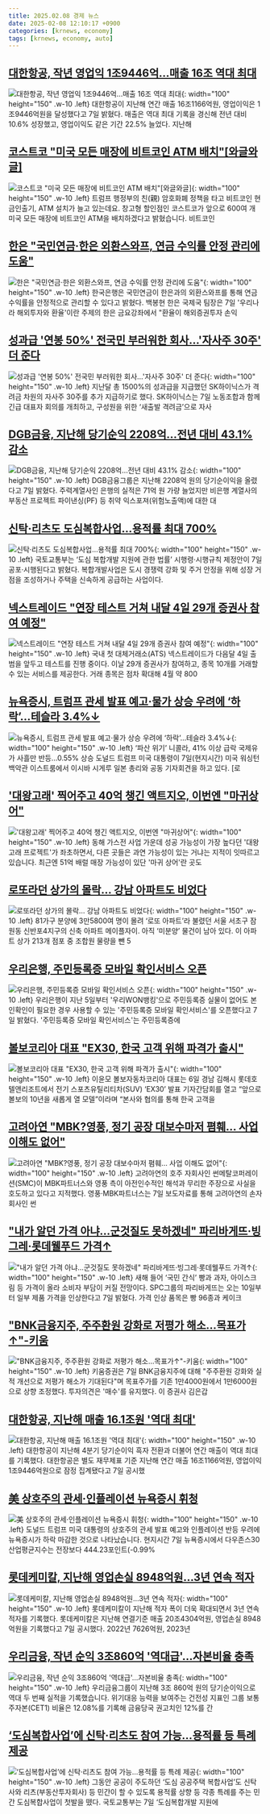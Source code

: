 ```yaml
---
title: 2025.02.08 경제 뉴스
date: 2025-02-08 12:10:17 +0900
categories: [krnews, economy]
tags: [krnews, economy, auto]
---
```

## [대한항공, 작년 영업익 1조9446억…매출 16조 역대 최대](https://n.news.naver.com/mnews/article/003/0013054060)

![대한항공, 작년 영업익 1조9446억…매출 16조 역대 최대](https://mimgnews.pstatic.net/image/origin/003/2025/02/07/13054060.jpg?type=nf220_150){: width="100" height="150" .w-10 .left}
대한항공이 지난해 연간 매출 16조1166억원, 영업이익은 1조9446억원을 달성했다고 7일 밝혔다. 매출은 역대 최대 기록을 경신해 전년 대비 10.6% 성장했고, 영업이익도 같은 기간 22.5% 늘었다. 지난해

## [코스트코 "미국 모든 매장에 비트코인 ATM 배치"[와글와글]](https://n.news.naver.com/mnews/article/214/0001404136)

![코스트코 "미국 모든 매장에 비트코인 ATM 배치"[와글와글]](https://mimgnews.pstatic.net/image/origin/214/2025/02/07/1404136.jpg?type=nf220_150){: width="100" height="150" .w-10 .left}
트럼프 행정부의 친(親) 암호화폐 정책을 타고 비트코인 현금인출기, ATM 설치가 늘고 있는데요. 창고형 할인점인 코스트코가 앞으로 600여 개 미국 모든 매장에 비트코인 ATM을 배치하겠다고 밝혔습니다. 비트코인

## [한은 "국민연금·한은 외환스와프, 연금 수익률 안정 관리에 도움"](https://n.news.naver.com/mnews/article/079/0003989495)

![한은 "국민연금·한은 외환스와프, 연금 수익률 안정 관리에 도움"](https://mimgnews.pstatic.net/image/origin/079/2025/02/07/3989495.jpg?type=nf220_150){: width="100" height="150" .w-10 .left}
한국은행은 국민연금이 한은과의 외환스와프를 통해 연금 수익률을 안정적으로 관리할 수 있다고 밝혔다. 백봉현 한은 국제국 팀장은 7일 '우리나라 해외투자와 환율'이란 주제의 한은 금요강좌에서 "환율이 해외증권투자 손익

## [성과급 '연봉 50%' 전국민 부러워한 회사…'자사주 30주' 더 준다](https://n.news.naver.com/mnews/article/025/0003419358)

![성과급 '연봉 50%' 전국민 부러워한 회사…'자사주 30주' 더 준다](https://mimgnews.pstatic.net/image/origin/025/2025/02/07/3419358.jpg?type=nf220_150){: width="100" height="150" .w-10 .left}
지난달 총 1500%의 성과급을 지급했던 SK하이닉스가 격려금 차원의 자사주 30주를 추가 지급하기로 했다. SK하이닉스는 7일 노동조합과 함께 긴급 대표자 회의를 개최하고, 구성원을 위한 ‘새출발 격려금’으로 자사

## [DGB금융, 지난해 당기순익 2208억…전년 대비 43.1% 감소](https://n.news.naver.com/mnews/article/421/0008062432)

![DGB금융, 지난해 당기순익 2208억…전년 대비 43.1% 감소](https://mimgnews.pstatic.net/image/origin/421/2025/02/07/8062432.jpg?type=nf220_150){: width="100" height="150" .w-10 .left}
DGB금융그룹은 지난해 2208억 원의 당기순이익을 올렸다고 7일 밝혔다. 주력계열사인 은행의 실적은 71억 원 가량 늘었지만 비은행 계열사의 부동산 프로젝트 파이낸싱(PF) 등 취약 익스포져(위험노출액)에 대한 대

## [신탁·리츠도 도심복합사업…용적률 최대 700%](https://n.news.naver.com/mnews/article/011/0004447765)

![신탁·리츠도 도심복합사업…용적률 최대 700%](https://mimgnews.pstatic.net/image/origin/011/2025/02/07/4447765.jpg?type=nf220_150){: width="100" height="150" .w-10 .left}
국토교통부는 ‘도심 복합개발 지원에 관한 법률’ 시행령·시행규칙 제정안이 7일 공포·시행된다고 밝혔다. 복합개발사업은 도시 경쟁력 강화 및 주거 안정을 위해 성장 거점을 조성하거나 주택을 신속하게 공급하는 사업이다.

## [넥스트레이드 "연장 테스트 거쳐 내달 4일 29개 증권사 참여 예정"](https://n.news.naver.com/mnews/article/003/0013053304)

![넥스트레이드 "연장 테스트 거쳐 내달 4일 29개 증권사 참여 예정"](https://mimgnews.pstatic.net/image/origin/003/2025/02/07/13053304.jpg?type=nf220_150){: width="100" height="150" .w-10 .left}
국내 첫 대체거래소(ATS) 넥스트레이드가 다음달 4일 출범을 앞두고 테스트를 진행 중이다. 이날 29개 증권사가 참여하고, 종목 10개를 거래할 수 있는 서비스를 제공한다. 거래 종목은 점차 확대해 4월 약 800

## [뉴욕증시, 트럼프 관세 발표 예고·물가 상승 우려에 ‘하락’…테슬라 3.4%↓](https://n.news.naver.com/mnews/article/016/0002425769)

![뉴욕증시, 트럼프 관세 발표 예고·물가 상승 우려에 ‘하락’…테슬라 3.4%↓](https://mimgnews.pstatic.net/image/origin/016/2025/02/08/2425769.jpg?type=nf220_150){: width="100" height="150" .w-10 .left}
‘파산 위기’ 니콜라, 41% 이상 급락 국제유가 사흘만 반등…0.55% 상승 도널드 트럼프 미국 대통령이 7일(현지시간) 미국 워싱턴 백악관 이스트룸에서 이시바 시게루 일본 총리와 공동 기자회견을 하고 있다. [로

## ['대왕고래' 찍어주고 40억 챙긴 액트지오, 이번엔 "마귀상어"](https://n.news.naver.com/mnews/article/437/0000429357)

!['대왕고래' 찍어주고 40억 챙긴 액트지오, 이번엔 "마귀상어"](https://mimgnews.pstatic.net/image/origin/437/2025/02/07/429357.jpg?type=nf220_150){: width="100" height="150" .w-10 .left}
동해 가스전 사업 가운데 성공 가능성이 가장 높다던 '대왕고래 프로젝트'가 좌초하면서, 다른 곳들은 과연 가능성이 있는 거냐는 지적이 잇따르고 있습니다. 최근엔 51억 배럴 매장 가능성이 있단 '마귀 상어'란 곳도

## [로또라던 상가의 몰락… 강남 아파트도 비었다](https://n.news.naver.com/mnews/article/023/0003886794)

![로또라던 상가의 몰락… 강남 아파트도 비었다](https://mimgnews.pstatic.net/image/origin/023/2025/02/08/3886794.jpg?type=nf220_150){: width="100" height="150" .w-10 .left}
81가구 분양에 3만5800여 명이 몰려 ‘로또 아파트’라 불렸던 서울 서초구 잠원동 신반포4지구의 신축 아파트 메이플자이. 아직 ‘미분양’ 물건이 남아 있다. 이 아파트 상가 213개 점포 중 조합원 물량을 뺀 5

## [우리은행, 주민등록증 모바일 확인서비스 오픈](https://n.news.naver.com/mnews/article/277/0005543089)

![우리은행, 주민등록증 모바일 확인서비스 오픈](https://mimgnews.pstatic.net/image/origin/277/2025/02/07/5543089.jpg?type=nf220_150){: width="100" height="150" .w-10 .left}
우리은행이 지난 5일부터 '우리WON뱅킹'으로 주민등록증 실물이 없어도 본인확인이 필요한 경우 사용할 수 있는 '주민등록증 모바일 확인서비스'를 오픈했다고 7일 밝혔다. '주민등록증 모바일 확인서비스'는 주민등록증에

## [볼보코리아 대표 "EX30, 한국 고객 위해 파격가 출시"](https://n.news.naver.com/mnews/article/018/0005938480)

![볼보코리아 대표 "EX30, 한국 고객 위해 파격가 출시"](https://mimgnews.pstatic.net/image/origin/018/2025/02/07/5938480.jpg?type=nf220_150){: width="100" height="150" .w-10 .left}
이윤모 볼보자동차코리아 대표는 6일 경남 김해시 롯데호텔앤리조트에서 전기 스포츠유틸리티차(SUV) ‘EX30’ 발표 기자간담회를 열고 “앞으로 볼보의 10년을 새롭게 열 모델”이라며 “본사와 협의를 통해 한국 고객을

## [고려아연 "MBK?영풍, 정기 공장 대보수마저 폄훼… 사업 이해도 없어"](https://n.news.naver.com/mnews/article/417/0001056692)

![고려아연 "MBK?영풍, 정기 공장 대보수마저 폄훼… 사업 이해도 없어"](https://mimgnews.pstatic.net/image/origin/417/2025/02/07/1056692.jpg?type=nf220_150){: width="100" height="150" .w-10 .left}
고려아연의 호주 자회사인 썬메탈코퍼레이션(SMC)이 MBK파트너스와 영풍 측이 아전인수적인 해석과 무리한 주장으로 사실을 호도하고 있다고 지적했다. 영풍·MBK파트너스는 7일 보도자료를 통해 고려아연의 손자회사인 썬

## ["내가 알던 가격 아냐…군것질도 못하겠네" 파리바게뜨·빙그레·롯데웰푸드 가격↑](https://n.news.naver.com/mnews/article/011/0004447886)

!["내가 알던 가격 아냐…군것질도 못하겠네" 파리바게뜨·빙그레·롯데웰푸드 가격↑](https://mimgnews.pstatic.net/image/origin/011/2025/02/07/4447886.jpg?type=nf220_150){: width="100" height="150" .w-10 .left}
새해 들어 ‘국민 간식’ 빵과 과자, 아이스크림 등 가격이 올라 소비자 부담이 커질 전망이다. SPC그룹의 파리바게뜨는 오는 10일부터 일부 제품 가격을 인상한다고 7일 밝혔다. 가격 인상 품목은 빵 96종과 케이크

## ["BNK금융지주, 주주환원 강화로 저평가 해소…목표가↑"-키움](https://n.news.naver.com/mnews/article/015/0005090862)

!["BNK금융지주, 주주환원 강화로 저평가 해소…목표가↑"-키움](https://mimgnews.pstatic.net/image/origin/015/2025/02/07/5090862.jpg?type=nf220_150){: width="100" height="150" .w-10 .left}
키움증권은 7일 BNK금융지주에 대해 "주주환원 강화와 실적 개선으로 저평가 해소가 기대된다"며 목표주가를 기존 1만4000원에서 1만6000원으로 상향 조정했다. 투자의견은 '매수'를 유지했다. 이 증권사 김은갑

## [대한항공, 지난해 매출 16.1조원 '역대 최대'](https://n.news.naver.com/mnews/article/277/0005543307)

![대한항공, 지난해 매출 16.1조원 '역대 최대'](https://mimgnews.pstatic.net/image/origin/277/2025/02/07/5543307.jpg?type=nf220_150){: width="100" height="150" .w-10 .left}
대한항공이 지난해 4분기 당기순이익 흑자 전환과 더불어 연간 매출이 역대 최대를 기록했다. 대한항공은 별도 재무제표 기준 지난해 연간 매출 16조1166억원, 영업이익 1조9446억원으로 잠정 집계됐다고 7일 공시했

## [美 상호주의 관세·인플레이션 뉴욕증시 휘청](https://n.news.naver.com/mnews/article/374/0000424418)

![美 상호주의 관세·인플레이션 뉴욕증시 휘청](https://mimgnews.pstatic.net/image/origin/374/2025/02/08/424418.jpg?type=nf220_150){: width="100" height="150" .w-10 .left}
도널드 트럼프 미국 대통령의 상호주의 관세 발표 예고와 인플레이션 반등 우려에 뉴욕증시가 하락 마감한 것으로 나타났습니다. 현지시간 7일 뉴욕증시에서 다우존스30 산업평균지수는 전장보다 444.23포인트(-0.99%

## [롯데케미칼, 지난해 영업손실 8948억원…3년 연속 적자](https://n.news.naver.com/mnews/article/003/0013053946)

![롯데케미칼, 지난해 영업손실 8948억원…3년 연속 적자](https://mimgnews.pstatic.net/image/origin/003/2025/02/07/13053946.jpg?type=nf220_150){: width="100" height="150" .w-10 .left}
롯데케미칼이 지난해 적자 폭이 더욱 확대되면서 3년 연속 적자를 기록했다. 롯데케미칼은 지난해 연결기준 매출 20조4304억원, 영업손실 8948억원을 기록했다고 7일 공시했다. 2022년 7626억원, 2023년

## [우리금융, 작년 순익 3조860억 '역대급'…자본비율 충족](https://n.news.naver.com/mnews/article/374/0000424346)

![우리금융, 작년 순익 3조860억 '역대급'…자본비율 충족](https://mimgnews.pstatic.net/image/origin/374/2025/02/07/424346.jpg?type=nf220_150){: width="100" height="150" .w-10 .left}
우리금융그룹이 지난해 3조 860억 원의 당기순이익으로 역대 두 번째 실적을 기록했습니다. 위기대응 능력을 보여주는 건전성 지표인 그룹 보통주자본(CET1) 비율은 12.08%를 기록해 금융당국 권고치인 12%를 간

## [‘도심복합사업’에 신탁·리츠도 참여 가능…용적률 등 특례 제공](https://n.news.naver.com/mnews/article/082/0001310682)

![‘도심복합사업’에 신탁·리츠도 참여 가능…용적률 등 특례 제공](https://mimgnews.pstatic.net/image/origin/082/2025/02/07/1310682.jpg?type=nf220_150){: width="100" height="150" .w-10 .left}
그동안 공공이 주도하던 ‘도심 공공주택 복합사업’도 신탁사와 리츠(부동산투자회사) 등 민간이 할 수 있도록 용적률 상향 등 각종 특례를 주는 민간 도심복합사업이 첫발을 뗐다. 국토교통부는 7일 ‘도심복합개발 지원에

